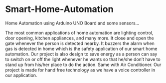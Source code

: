 # Smart-Home-Automation
Home Automation using  Arduino UNO Board and some sensors...

The most common applications of home automation are lighting control, door opening, kitchen appliances, and many more.
It close and open the gate whenever the person is detected nearby.
It buzzers the alarm when gas is detected in home which is the safety application of our smart home automation.
Our project is also design to save energy as a person can say to switch on or off the light whenever he wants so that he/she don’t have to stand up from his/her place to do the action. Same with Air Conditioner. 
Our project is made for hand free technology as we have a voice controller in our application.
